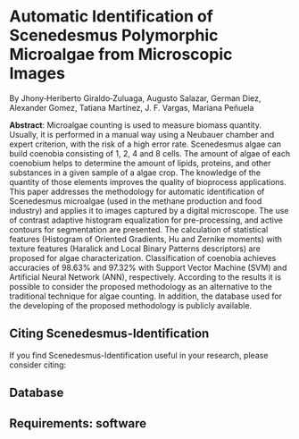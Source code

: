 # Automatic Identification of Scenedesmus Polymorphic Microalgae from Microscopic Images
By Jhony‐Heriberto Giraldo‐Zuluaga, Augusto Salazar, German Diez, Alexander Gomez, Tatiana Martínez, J. F. Vargas, Mariana Peñuela

**Abstract**: Microalgae counting is used to measure biomass quantity. Usually, it is performed in a manual way using a Neubauer chamber and expert criterion, with the risk of a high error rate. Scenedesmus algae can build coenobia consisting of 1, 2, 4 and 8 cells. The amount of algae of each coenobium helps to determine the amount of lipids, proteins, and other substances in a given sample of a algae crop. The knowledge of the quantity of those elements improves the quality of bioprocess applications. This paper addresses the methodology for automatic identification of Scenedesmus microalgae (used in the methane production and food industry) and applies it to images captured by a digital microscope. The use of contrast adaptive histogram equalization for pre-processing, and active contours for segmentation are presented. The calculation of statistical features (Histogram of Oriented Gradients, Hu and Zernike moments) with texture features (Haralick and Local Binary Patterns descriptors) are proposed for algae characterization. Classification of coenobia achieves accuracies of 98.63% and 97.32% with Support Vector Machine (SVM) and Artificial Neural Network (ANN), respectively. According to the results it is possible to consider the proposed methodology as an alternative to the traditional technique for algae counting. In addition, the database used for the developing of the proposed methodology is publicly available.

## Citing Scenedesmus-Identification

If you find Scenedesmus-Identification useful in your research, please consider citing:

## Database

## Requirements: software
